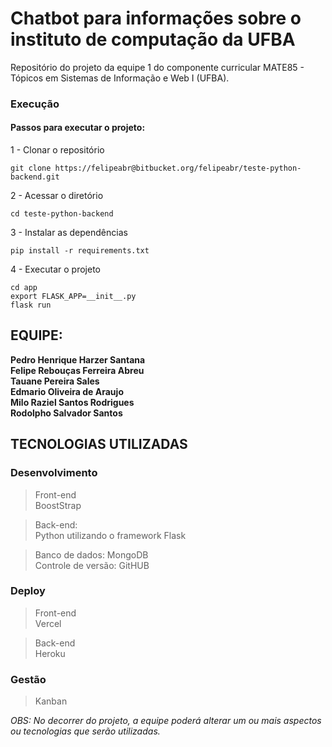 



# Chatbot para informações sobre o instituto de computação da UFBA
Repositório do projeto da equipe 1 do componente curricular MATE85 - Tópicos em Sistemas de Informação e Web I (UFBA).


### Execução

#### Passos para executar o projeto:
1 - Clonar o repositório
```
git clone https://felipeabr@bitbucket.org/felipeabr/teste-python-backend.git
```
2 - Acessar o diretório
```
cd teste-python-backend
```
3 - Instalar as dependências
```
pip install -r requirements.txt
```
4 - Executar o projeto
```
cd app
export FLASK_APP=__init__.py
flask run
```

## EQUIPE:

**Pedro Henrique Harzer Santana**<br>
**Felipe Rebouças Ferreira Abreu**<br>
**Tauane Pereira Sales**<br>
**Edmario Oliveira de Araujo**<br>
**Milo Raziel Santos Rodrigues**<br>
**Rodolpho Salvador Santos**<br>

## TECNOLOGIAS UTILIZADAS

### Desenvolvimento

> Front-end <br>
> BoostStrap

> Back-end: <br>
> Python utilizando o framework Flask

>Banco de dados: MongoDB<br>
>Controle de versão: GitHUB

### Deploy

> Front-end <br>
> Vercel

> Back-end <br>
> Heroku


### Gestão

> Kanban


*OBS: No decorrer do projeto, a equipe poderá alterar um ou mais aspectos ou tecnologias que serão utilizadas.*
